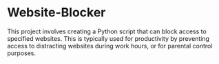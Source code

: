 # Website-Blocker
This project involves creating a Python script that can block access to specified websites. This is typically used for productivity by preventing access to distracting websites during work hours, or for parental control purposes.
